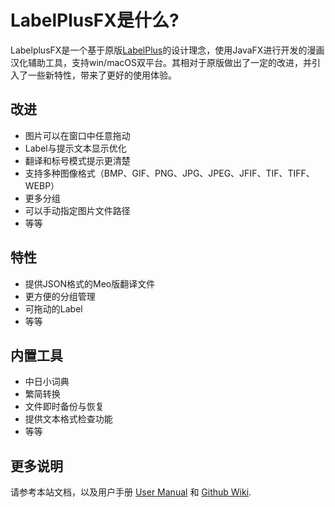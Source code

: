 # LabelPlusFX是什么?

LabelplusFX是一个基于原版[LabelPlus](https://github.com/LabelPlus/LabelPlus)的设计理念，使用JavaFX进行开发的漫画汉化辅助工具，支持win/macOS双平台。其相对于原版做出了一定的改进，并引入了一些新特性，带来了更好的使用体验。

## 改进

- 图片可以在窗口中任意拖动
- Label与提示文本显示优化
- 翻译和标号模式提示更清楚
- 支持多种图像格式（BMP、GIF、PNG、JPG、JPEG、JFIF、TIF、TIFF、WEBP）
- 更多分组
- 可以手动指定图片文件路径
- 等等

## 特性

- 提供JSON格式的Meo版翻译文件
- 更方便的分组管理
- 可拖动的Label
- 等等

## 内置工具

- 中日小词典
- 繁简转换
- 文件即时备份与恢复
- 提供文本格式检查功能
- 等等

## 更多说明

请参考本站文档，以及用户手册 [User Manual](https://www.kdocs.cn/l/seRSJCKVOn0Y) 和  [Github Wiki](https://github.com/Meodinger/LabelPlusFX/wiki/Usage).


